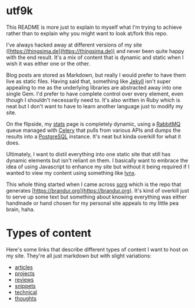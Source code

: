 # utf9k

This README is more just to explain to myself what I'm trying to achieve rather than to explain why you might want to look at/fork this repo.

I've always hacked away at different versions of my site ([https://thingsima.de](https://thingsima.de)) and never been quite happy with the end result. It's a mix of content that is dynamic and static when I wish it was either one or the other.

Blog posts are stored as Markdown, but really I would prefer to have them live as static files. Having said that, something like [Jekyll](https://jekyllrb.com) isn't super appealing to me as the underlying libraries are abstracted away into one single Gem. I'd prefer to have complete control over every element, even though I shouldn't necessarily need to. It's also written in Ruby which is neat but I don't want to have to learn another language just to modify my site.

On the flipside, my [stats](https://thingsima.de/stats) page is completely dynamic, using a [RabbitMQ](https://rabbitmq.com) queue managed with [Celery](https://celeryproject.com) that pulls from various APIs and dumps the results into a [PostgreSQL](https://postgresql.com) instance. It's neat but kinda overkill for what it does.

Ultimately, I want to distil everything into one static site that still has dynamic elements but isn't reliant on them. I basically want to embrace the idea of using Javascript to enhance my site but without it being required if I wanted to view my content using something like [lynx](https://lynx.browser.org).

This whole thing started when I came across [sorg](https://github.com/brandur/sorg) which is the repo that generates [https://brandur.org](https://brandur.org). It's kind of overkill just to serve up some text but something about knowing everything was either handmade or hand chosen for my personal site appeals to my little pea brain, haha.

# Types of content

Here's some links that describe different types of content I want to host on my site. They're all just markdown but with slight variations:

* [articles](/docs/content/articles.md)
* [projects](/docs/content/projects.md)
* [reviews](/docs/content/reviews.md)
* [snippets](/docs/content/snippets.md)
* [technical](/docs/content/technical.md)
* [thoughts](/docs/content/thoughts.md)
